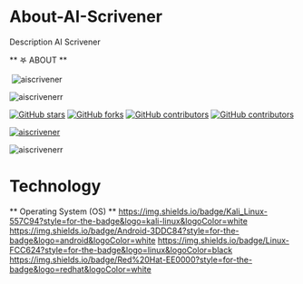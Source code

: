 # About-AI-Scrivener
Description AI Scrivener

** 𖤐  ABOUT **

<p>&nbsp;<img align="center" src="https://github-readme-stats.vercel.app/api?username=aiscrivener&show_icons=true&locale=en" alt="aiscrivener" /></p>


<p align="left"> <img src="https://komarev.com/ghpvc/?username=aiscrivenerr&label=Profile%20views&color=0e75b6&style=flat" alt="aiscrivenerr" /> </p>

[![GitHub stars](https://img.shields.io/github/stars/themlphdstudent/awesome-github-profile-readme-templates.svg)](https://github.com/aiscrivener/awesome-github-profile-readme-templates/stargazers)
[![GitHub forks](https://img.shields.io/github/forks/themlphdstudent/awesome-github-profile-readme-templates.svg?color=blue)](https://github.com/aiscrivener/awesome-github-profile-readme-templates/network)
[![GitHub contributors](https://img.shields.io/github/contributors/themlphdstudent/awesome-github-profile-readme-templates.svg?color=blue)](https://github.com/aiscrivener/awesome-github-profile-readme-templates/network)
[![GitHub contributors](https://img.shields.io/github/contributors/themlphdstudent/awesome-github-profile-readme-templates.svg?color=blue)](https://github.com/aiscrivener/awesome-github-profile-readme-templates/network)

<p align="left"> <a href="https://github.com/ryo-ma/github-profile-trophy"><img src="https://github-profile-trophy.vercel.app/?username=azharkhaibar" alt="aiscrivener" /></a> </p>

<p><img align="center" src="https://github-readme-streak-stats.herokuapp.com/?user=aiscrivener&" alt="aiscrivenerr" /></p>

# Technology
** Operating System (OS) **
https://img.shields.io/badge/Kali_Linux-557C94?style=for-the-badge&logo=kali-linux&logoColor=white
https://img.shields.io/badge/Android-3DDC84?style=for-the-badge&logo=android&logoColor=white
https://img.shields.io/badge/Linux-FCC624?style=for-the-badge&logo=linux&logoColor=black
https://img.shields.io/badge/Red%20Hat-EE0000?style=for-the-badge&logo=redhat&logoColor=white
